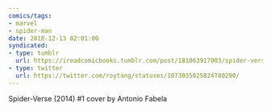 ```yaml
---
comics/tags:
- marvel
- spider-man
date: 2018-12-13 02:01:00
syndicated:
- type: tumblr
  url: https://ireadcomicbooks.tumblr.com/post/181063917003/spider-verse-2014-1-cover-by-antonio-fabela
- type: twitter
  url: https://twitter.com/roytang/statuses/1073035025824780290/
---
```


Spider-Verse (2014) #1 cover by Antonio Fabela